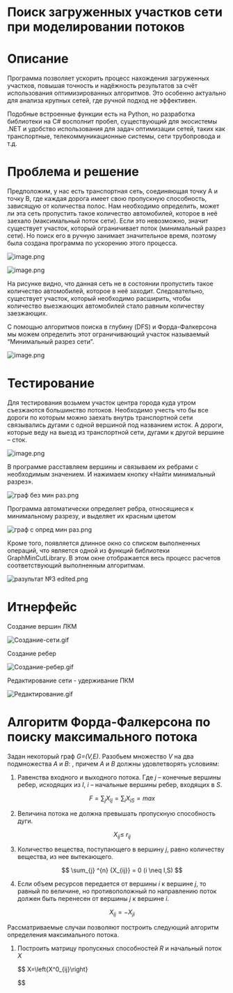 # Поиск загруженных участков сети при моделировании потоков

# Описание

Программа позволяет ускорить процесс нахождения загруженных участков, повышая точность и надёжность результатов за счёт использования оптимизированных алгоритмов. Это особенно актуально для анализа крупных сетей, где ручной подход не эффективен.

Подобные встроенные функции есть на Python, но разработка библиотеки на C# восполнит пробел, существующий для экосистемы .NET и удобство использования для задач оптимизации сетей, таких как транспортные, телекоммуникационные системы, сети трубопровода и т.д.

# Проблема и решение

Предположим, у нас есть транспортная сеть, соединяющая точку A и точку B, где каждая дорога имеет свою пропускную способность, зависящую от количества полос. Нам необходимо определить, может ли эта сеть пропустить такое количество автомобилей, которое в неё заехало (максимальный поток сети). Если это невозможно, значит существует  участок, который ограничивает поток (минимальный разрез сети). Но поиск его в ручную занимает значительное время, поэтому была создана программа по ускорению этого процесса.

![image.png](image.png)

![image.png](image%201.png)

На рисунке видно, что данная сеть не в состоянии пропустить такое количество автомобилей, которое в неё заходит. Следовательно, существует участок, который необходимо расширить, чтобы количество выезжающих автомобилей стало равным количеству заезжающих.

С помощью алгоритмов поиска в глубину (DFS) и Форда-Фалкерсона мы можем определить этот ограничивающий участок называемый “Минимальный разрез сети”.

![image.png](image%202.png)

# Тестирование

Для тестирования возьмем участок центра города куда утром съезжаются большинство потоков. Необходимо учесть что бы все дороги по которым можно заехать внутрь транспортной сети связывались дугами с одной вершиной под названием исток. А дороги, которые веду на выезд из транспортной сети, дугами к другой вершине – сток.

![image.png](5ba214db-db33-4e9d-afdb-8b7af0b26a9c.png)

В программе расставляем вершины и связываем их ребрами с необходимым значением. И нажимаем кнопку «Найти минимальный разрез». 

![граф без мин раз.png](788b81f7-2d01-4035-80c0-5c8f3d17b641.png)

Программа автоматически определяет ребра, относящиеся к минимальному разрезу, и выделяет их красным цветом 

![граф с опред мин раз.png](1e843f91-3868-49d3-95f7-b16c37ffed89.png)

Кроме того, появляется длинное окно со списком выполненных операций, что является одной из функций библиотеки GraphMinCutLibrary. В этом окне отображается весь процесс расчетов соответствующий выполненным алгоритмам.

![разультат №3 edited.png](%25D1%2580%25D0%25B0%25D0%25B7%25D1%2583%25D0%25BB%25D1%258C%25D1%2582%25D0%25B0%25D1%2582_3_edited.png)

# Итнерфейс

Создание вершин ЛКМ

![Создание-сети.gif](image12.gif.gif)

Создание ребер

![Создание-ребер.gif](%25D0%25A1%25D0%25BE%25D0%25B7%25D0%25B4%25D0%25B0%25D0%25BD%25D0%25B8%25D0%25B5-%25D1%2580%25D0%25B5%25D0%25B1%25D0%25B5%25D1%2580.gif)

Редактирование сети - удерживание ПКМ

![Редактирование.gif](%25D0%25A0%25D0%25B5%25D0%25B4%25D0%25B0%25D0%25BA%25D1%2582%25D0%25B8%25D1%2580%25D0%25BE%25D0%25B2%25D0%25B0%25D0%25BD%25D0%25B8%25D0%25B5.gif)

# **Алгоритм Форда-Фалкерсона по поиску максимального потока**

Задан некоторый граф *G=(V,E)*. Разобьем множество *V* на два подмножества *A* и *B*:  , причем *A* и *B* должны удовлетворять условиям:

1. Равенства входного и выходного потока. Где *j* – конечные вершины ребер, исходящих из *I*, *i* – начальные вершины ребер, входящих в *S*.
    
    $$
    F = \sum_{j}{X_{Ij}} = \sum_{i}{X_{iS}} = max
    $$
    
2. Величина потока не должна превышать пропускную способность дуги.
    
    $$
    X_{ij}\le\ r_{ij}
    $$
    
3. Количество вещества, поступающего в вершину *j*, равно количеству вещества, из нее вытекающего.
    
    $$
    \sum_{j} ^{n} {X_{ij}} = 0 (i \neq I,S)
    $$
    
4. Если объем ресурсов передается от вершины *i* к вершине *j*, то равный по величине, но противоположный по направлению поток должен быть перенесен от вершины *j* к вершине *i*.   
    
    $$
    X_{ij}=-X_{ji}
    $$
    

   

Рассматриваемые случаи позволяют построить следующий алгоритм определения максимального потока.

1. Построить матрицу пропускных способностей *R* и начальный поток *X*
    
    $$
    X=\left\{X^0_{ij}\right\}
    
    $$